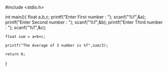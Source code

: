 #include <stdio.h>

int main(){
    float a,b,c;
    printf("Enter First number : ");
    scanf("%f",&a);
    printf("Enter Second number : ");
    scanf("%f",&b);
    printf("Enter Third number : ");
    scanf("%f",&c);

    float sum = a+b+c;

    printf("The Average of 3 number is %f",sum/3);

    return 0;

}
